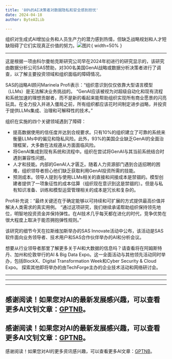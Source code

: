 ```yaml
---
title: '80%的AI决策者对数据隐私和安全感到担忧'
date: 2024-04-18
author: ByteAILib

---
```


组织对生成式AI增加业务和人员生产力的潜力感到热情，但缺乏战略规划和人才短缺阻碍了它们实现真正价值的努力。![图片](https://www.artificialintelligence-news.com/wp-content/uploads/sites/9/2024/04/matthew-henry-fPxOowbR6ls-unsplash.jpg){ width=50% }

---
这是根据一项由科尔曼帕克斯研究公司早在2024年初进行的研究显示的，该研究由数据分析公司SAS赞助，对300名美国GenAI战略或数据分析决策者进行了调查，以了解主要投资领域和组织面临的障碍情况。

SAS的战略AI顾问Marinela Profi表示：“组织意识到仅仅依靠大型语言模型（LLMs）是无法解决业务挑战的。
“GenAI应该被视为对超级自动化和现有流程和系统加速的理想贡献者，而不是新的看起来能帮助组织实现所有商业愿景的闪亮玩具。在全力投入并进入僵局之前，所有组织都应该花时间制定进步战略，并投资于提供LLMs集成、治理和可解释性的技术。”

组织在实施的四个关键领域遇到了障碍：
- 提高数据使用的信任度并达到合规要求。只有10%的组织建立了可靠的系统来衡量LLMs中的偏见和隐私风险。此外，93%的美国企业缺乏GenAI的全面治理框架，大多数在法规遵从方面面临风险。
- 将GenAI集成到现有系统和流程中。组织在尝试将GenAI与其当前系统结合时遇到兼容性问题。
- 人才和技能。内部的GenAI人才匮乏。随着人力资源部门遇到合适招聘的困难，组织领导者担心他们缺乏获取利用GenAI投资所需的技能。
- 预测成本。领导人提到与使用LLMs相关的直接和间接成本是禁锢的。模型创建者提供了一项象征性的成本估算（组织现在意识到这是禁锢的）。但是与私有知识准备、训练和模型运营管理相关的成本是冗长和复杂的。

Profi补充说：“最终关键还在于确定能够以可持续和可扩展的方式提供最高价值并解决人类需求的真实用例。
“通过这项研究，我们继续承诺帮助组织保持领先地位，明智地投资资金并保持弹性。在AI技术几乎每天都在进化的时代，竞争优势在很大程度上取决于能否拥抱弹性规则。”

该研究的细节今天在拉斯维加斯举办的SAS Innovate活动中公布，该活动是SAS软件面向业务领导者、技术用户和SAS合作伙伴举办的AI和分析会议。

想要从行业领导者那里了解更多关于AI和大数据的信息吗？请查看将在阿姆斯特丹、加州和伦敦举行的AI & Big Data Expo。这一全面活动与其他领先活动同时举办，包括BlockX、Digital Transformation Week和Cyber Security & Cloud Expo。
探索其他即将举办的由TechForge主办的企业技术活动和网络研讨会。

---
---

---
感谢阅读！如果您对AI的最新发展感兴趣，可以查看更多AI文钊文章：[GPTNB](https://gptnb.com)。
---
感谢阅读！如果您对AI的最新发展感兴趣，可以查看更多AI文钊文章：[GPTNB](https://gptnb.com)。
---
感谢阅读！如果您对AI的更多资讯感兴趣，可以查看更多AI文章：[GPTNB](https://gptnb.com)。